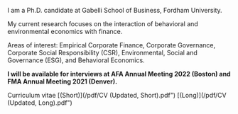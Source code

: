 I am a Ph.D. candidate at Gabelli School of Business, Fordham University.

My current research focuses on the interaction of behavioral and environmental economics with finance.

Areas of interest: Empirical Corporate Finance, Corporate Governance, Corporate Social Responsibility (CSR), Environmental, Social and Governance (ESG), and Behavioral Economics.

**I will be available for interviews at AFA Annual Meeting 2022 (Boston) and FMA Annual Meeting 2021 (Denver).**

Curriculum vitae [(Short)](/pdf/CV (Updated, Short).pdf") [(Long)](/pdf/CV (Updated, Long).pdf")
